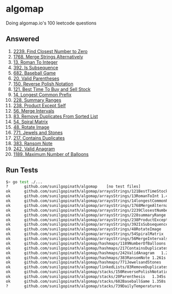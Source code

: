 # algomap
Doing algomap.io's 100 leetcode questions

## Answered

1. [2239. Find Closest Number to Zero](./arraysStrings/2239ClosestNumber/)
2. [1768. Merge Strings Alternatively](./arraysStrings/1768MergeAlternatively/)
3. [13. Roman To Integer](./arraysStrings/13RomanToInt/)
4. [392. Is Subsequence](./arraysStrings/392IsSubsequence/)
5. [682. Baseball Game](./stacks/682BaseballGame/)
6. [20. Valid Parentheses](./stacks/20ValidParentheses/)
7. [150. Reverse Polish Notation](./stacks/150ReversePolishNotation/)
8. [121. Best Time To Buy and Sell Stock](./stocks/121BestTimeToBuyAndSellStock/)
9. [14. Longest Common Prefix](./strings/14LongestCommonPrefix/)
10. [228. Summary Ranges](./ranges/228SummaryRanges/)
11. [238. Product Except Self](./arraysStrings/238ProductExceptSelf/)
12. [56. Merge Intervals](./arraysStrings/56MergeIntervals/)
13. [83. Remove Duplicates From Sorted List](./linkedLists/83RemoveDuplicates/)
14. [54. Spiral Matrix](./arraysStrings/54SpiralMatrix/)
15. [48. Rotate Image](./arraysStrings/48RotateImage/)
16. [771. Jewels and Stones](./hashmaps/771JewelsandStones/)
17. [217. Contains Duplicates](./hashmaps/217ContainsDuplicates/)
18. [383. Ransom Note](./hashmaps/383RansomNote/)
19. [242. Valid Anagram](./hashmaps/242ValidAnagram/)
20. [1189. Maximum Number of Balloons](./hashmaps/1189NumberOfBalloons/)

## Run Tests
```sh
$> go test ./...
?   	github.com/sunilgopinath/algomap	[no test files]
ok  	github.com/sunilgopinath/algomap/arraysStrings/121BestTimeStock	0.906s
ok  	github.com/sunilgopinath/algomap/arraysStrings/13RomanToInt	1.405s
ok  	github.com/sunilgopinath/algomap/arraysStrings/14longestCommonPrefix	0.269s
ok  	github.com/sunilgopinath/algomap/arraysStrings/1768MergeAlternatively	0.747s
ok  	github.com/sunilgopinath/algomap/arraysStrings/2239ClosestNumber	1.240s
ok  	github.com/sunilgopinath/algomap/arraysStrings/228summaryRange	0.574s
ok  	github.com/sunilgopinath/algomap/arraysStrings/238ProductExceptSelf	0.422s
ok  	github.com/sunilgopinath/algomap/arraysStrings/392IsSubsequence	1.052s
ok  	github.com/sunilgopinath/algomap/arraysStrings/48RotateImage	1.229s
ok  	github.com/sunilgopinath/algomap/arraysStrings/54SpiralMatrix	1.247s
ok  	github.com/sunilgopinath/algomap/arraysStrings/56MergeIntervals	1.251s
ok  	github.com/sunilgopinath/algomap/hashmaps/1189NumberOfBalloons	1.269s
ok  	github.com/sunilgopinath/algomap/hashmaps/217ContainsDuplicates	1.268s
ok  	github.com/sunilgopinath/algomap/hashmaps/242ValidAnagram	1.272s
ok  	github.com/sunilgopinath/algomap/hashmaps/383RansomNote	1.261s
ok  	github.com/sunilgopinath/algomap/hashmaps/771JewelsandStones	1.254s
ok  	github.com/sunilgopinath/algomap/linkedLists/83RemoveDuplicates	1.231s
ok  	github.com/sunilgopinath/algomap/stacks/150ReversePolishNotation	1.221s
ok  	github.com/sunilgopinath/algomap/stacks/20Parenthesis	1.345s
ok  	github.com/sunilgopinath/algomap/stacks/682BaseballGame	1.358s
?   	github.com/sunilgopinath/algomap/stacks/739DailyTemperatures	[no test files]
